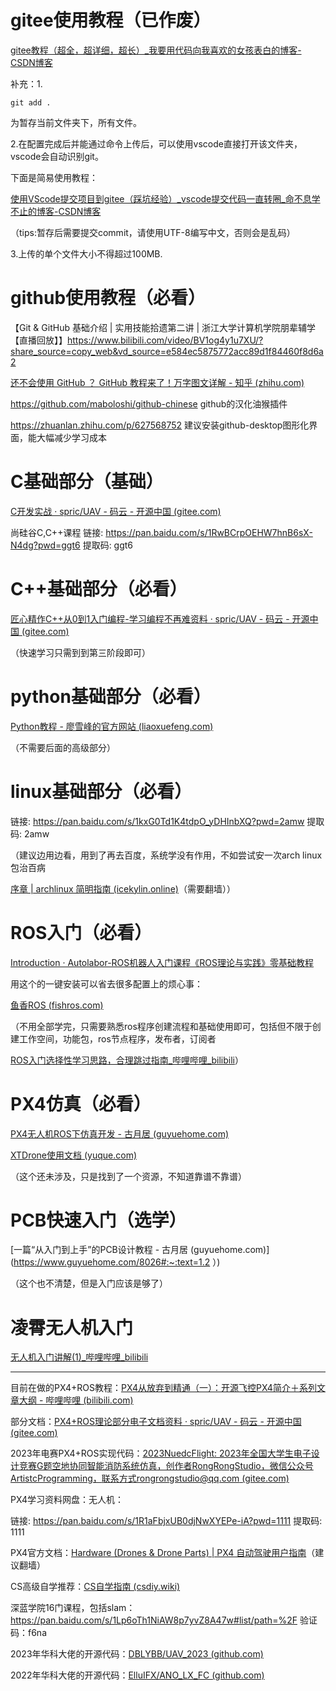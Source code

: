 # gitee使用教程（已作废）

[gitee教程（超全，超详细，超长）_我要用代码向我喜欢的女孩表白的博客-CSDN博客](https://blog.csdn.net/qq_38403590/article/details/120907444)

补充：1.

```shell
git add .
```

为暂存当前文件夹下，所有文件。

2.在配置完成后并能通过命令上传后，可以使用vscode直接打开该文件夹，vscode会自动识别git。

下面是简易使用教程：

[使用VScode提交项目到gitee（踩坑经验）_vscode提交代码一直转圈_命不息学不止的博客-CSDN博客](https://blog.csdn.net/atanming1/article/details/117558515)

（tips:暂存后需要提交commit，请使用UTF-8编写中文，否则会是乱码）

3.上传的单个文件大小不得超过100MB.

# github使用教程（必看）

【Git & GitHub 基础介绍 | 实用技能拾遗第二讲 | 浙江大学计算机学院朋辈辅学【直播回放】】https://www.bilibili.com/video/BV1og4y1u7XU/?share_source=copy_web&vd_source=e584ec5875772acc89d1f84460f8d6a2

[还不会使用 GitHub ？ GitHub 教程来了！万字图文详解 - 知乎 (zhihu.com)](https://zhuanlan.zhihu.com/p/369486197)

https://github.com/maboloshi/github-chinese github的汉化油猴插件

https://zhuanlan.zhihu.com/p/627568752 建议安装github-desktop图形化界面，能大幅减少学习成本

# C基础部分（基础）

[C开发实战 · spric/UAV - 码云 - 开源中国 (gitee.com)](https://gitee.com/spy1130/uav/tree/master/C开发实战)

尚硅谷C,C++课程 链接: https://pan.baidu.com/s/1RwBCrpOEHW7hnB6sX-N4dg?pwd=ggt6 提取码: ggt6

# C++基础部分（必看）



[匠心精作C++从0到1入门编程-学习编程不再难资料 · spric/UAV - 码云 - 开源中国 (gitee.com)](https://gitee.com/spy1130/uav/tree/master/匠心精作C++从0到1入门编程-学习编程不再难资料)

（快速学习只需到到第三阶段即可）

# python基础部分（必看）

[Python教程 - 廖雪峰的官方网站 (liaoxuefeng.com)](https://www.liaoxuefeng.com/wiki/1016959663602400)

（不需要后面的高级部分）

# linux基础部分（必看）

链接: https://pan.baidu.com/s/1kxG0Td1K4tdpO_yDHInbXQ?pwd=2amw 提取码: 2amw 

（建议边用边看，用到了再去百度，系统学没有作用，不如尝试安一次arch linux包治百病

[序章 | archlinux 简明指南 (icekylin.online)](https://arch.icekylin.online/guide/)（需要翻墙））

# ROS入门（必看）

[Introduction · Autolabor-ROS机器人入门课程《ROS理论与实践》零基础教程](http://www.autolabor.com.cn/book/ROSTutorials/)

用这个的一键安装可以省去很多配置上的烦心事：

[鱼香ROS (fishros.com)](https://fishros.com/#/fish_home)

（不用全部学完，只需要熟悉ros程序创建流程和基础使用即可，包括但不限于创建工作空间，功能包，ros节点程序，发布者，订阅者

[ROS入门选择性学习思路，合理跳过指南_哔哩哔哩_bilibili](https://www.bilibili.com/video/BV1au4y1Z7Gd/?spm_id_from=333.1007.top_right_bar_window_custom_collection.content.click&vd_source=60e0ace2caafb5ad644084ce163687fc)）

# PX4仿真（必看）

[PX4无人机ROS下仿真开发 - 古月居 (guyuehome.com)](https://www.guyuehome.com/7672)

[XTDrone使用文档 (yuque.com)](https://www.yuque.com/xtdrone/manual_cn)

（这个还未涉及，只是找到了一个资源，不知道靠谱不靠谱）

# PCB快速入门（选学）

[一篇“从入门到上手”的PCB设计教程 - 古月居 (guyuehome.com)](https://www.guyuehome.com/8026#:~:text=1.2 ）)

（这个也不清楚，但是入门应该是够了）

# 凌霄无人机入门

[无人机入门讲解(1)_哔哩哔哩_bilibili](https://www.bilibili.com/video/BV1Xo4y1H75G/?spm_id_from=333.999.0.0&vd_source=60e0ace2caafb5ad644084ce163687fc)

------

目前在做的PX4+ROS教程：[PX4从放弃到精通（一）：开源飞控PX4简介＋系列文章大纲 - 哔哩哔哩 (bilibili.com)](https://www.bilibili.com/read/cv24357094?spm_id_from=333.999.0.0)

部分文档：[PX4+ROS理论部分电子文档资料 · spric/UAV - 码云 - 开源中国 (gitee.com)](https://gitee.com/spy1130/uav/tree/master/PX4+ROS理论部分电子文档资料)

2023年电赛PX4+ROS实现代码：[2023NuedcFlight: 2023年全国大学生电子设计竞赛G题空地协同智能消防系统仿真，创作者RongRongStudio，微信公众号ArtistcProgramming，联系方式rongrongstudio@qq.com (gitee.com)](https://gitee.com/spy1130/2023NuedcFlight)

PX4学习资料网盘：无人机：

链接: https://pan.baidu.com/s/1R1aFbjxUB0djNwXYEPe-iA?pwd=1111 提取码: 1111 

PX4官方文档：[Hardware (Drones & Drone Parts) | PX4 自动驾驶用户指南](https://docs.px4.io/main/zh/hardware/drone_parts)（建议翻墙）

CS高级自学推荐：[CS自学指南 (csdiy.wiki)](https://csdiy.wiki/)

深蓝学院16门课程，包括slam：https://pan.baidu.com/s/1Lp6oTh1NiAW8p7yvZ8A47w#list/path=%2F  验证码：f6na

2023年华科大佬的开源代码：[DBLYBB/UAV_2023 (github.com)](https://github.com/DBLYBB/UAV_2023/tree/master)

2022年华科大佬的开源代码：[ElluIFX/ANO_LX_FC (github.com)](https://github.com/ElluIFX/ANO_LX_FC)